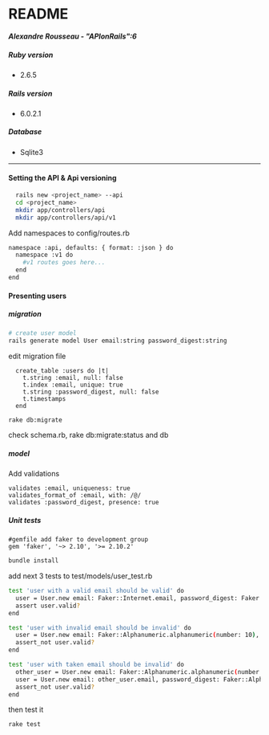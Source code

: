 # README
***Alexandre Rousseau - "APIonRails":6***

##### Ruby version
- 2.6.5

##### Rails version
- 6.0.2.1

##### Database
- Sqlite3

---

#### Setting the API & Api versioning
```sh
  rails new <project_name> --api
  cd <project_name>
  mkdir app/controllers/api
  mkdir app/controllers/api/v1
```

 Add namespaces to config/routes.rb

```sh
namespace :api, defaults: { format: :json } do
  namespace :v1 do
    #v1 routes goes here...
  end
end
```

#### Presenting users
##### migration

```sh
# create user model
rails generate model User email:string password_digest:string
```

edit migration file
```
  create_table :users do |t|
    t.string :email, null: false
    t.index :email, unique: true
    t.string :password_digest, null: false
    t.timestamps
  end
```
```
rake db:migrate
```
check schema.rb, rake db:migrate:status and db

##### model
Add validations
```
validates :email, uniqueness: true
validates_format_of :email, with: /@/
validates :password_digest, presence: true
```

##### Unit tests

```
#gemfile add faker to development group
gem 'faker', '~> 2.10', '>= 2.10.2'
```
```sh
bundle install

```
add next 3 tests to test/models/user_test.rb
```sh
test 'user with a valid email should be valid' do
  user = User.new email: Faker::Internet.email, password_digest: Faker::Alphanumeric.alphanumeric(number: 10)
  assert user.valid?
end

test 'user with invalid email should be invalid' do
  user = User.new email: Faker::Alphanumeric.alphanumeric(number: 10), password_digest: nil
  assert_not user.valid?
end

test 'user with taken email should be invalid' do
  other_user = User.new email: Faker::Alphanumeric.alphanumeric(number: 10), password_digest: Faker::Alphanumeric.alphanumeric(number: 10)
  user = User.new email: other_user.email, password_digest: Faker::Alphanumeric.alphanumeric(number: 10)
  assert_not user.valid?
end
```

then test it
```sh
rake test
```
